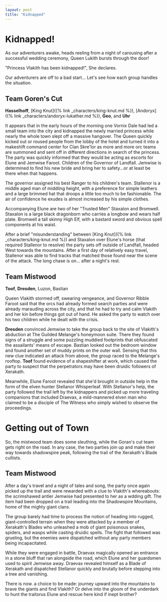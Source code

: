 ```yaml
---
layout: post
title: "Kidnapped"
---
```

# Kidnapped!

As our adventurers awake, heads reeling from a night of carousing after a successful wedding ceremony, Queen Lukith bursts through the door!

"Princess Vlakith has been kidnapped!", She declares.

Our adventurers are off to a bad start... Let's see how each group handles the situation.


## Team Goren's Cut

**Hasselhoff**, [King Knut]({% link _characters/king-knut.md %}), [Andoryx]({% link _characters/andoryx-lukather.md %}), **Geo**, and **Uhr**

It appears that in the early hours of the morning one Vornix Dale had led a small team into the city and kidnapped the newly married princess while nearly the whole town slept off a massive hangover. The Queen quickly kicked out or roused people from the lobby of the hotel and turned it into a makeshift command center for Clan Skre'lor as more and more orc teams are summoned and sent off in different directions in search of the princess. The party was quickly informed that they would be acting as escorts for Elune and Jemwise Faroot. Children of the Governor of Landfall. Jemwise is determined to find his new bride and bring her to safety...or at least be there when that happens.

The governor assigned his best Ranger to his children's team. Stallenor is a middle aged man of middling height, with a preference for simple leathers and a large brimmed hat that droops a little too much to be fashionable. The air of confidence he exudes is almost increased by his simple clothes.

Accompanying Elune are two of her "Trusted Men" Staxalon and Bromwell. Staxalon is a large black dragonborn who carries a longbow and wears half plate. Bromwell a tall skinny High Elf, with a bastard sword and obvious spell components at his waist.

After a brief "misunderstanding" between [King Knut]({% link _characters/king-knut.md %}) and Staxalon over Elune's horse (that required Stallenor to resolve) the party sets off outside of Landfall, headed West towards the mountains. After a first day of relatively easy travel, Stallenor was able to find tracks that matched those found near the scene of the attack. The long chase is on... after a night's rest.

## Team Mistwood

**Toof**, **Dresden**, Luzon, Bastian

Queen Vlakith stormed off, swearing vengeance, and Governor Ribble Faroot said that the orcs had already formed search parties and were already marauding across the city, and that he had to try and calm Vlakith and her kin before things got out of hand. He asked the party to watch over his two children while he dealt with the crisis.

**Dresden** convinced Jemwise to take the group back to the site of Vlakith's abduction at The Guilded Melange's honeymoon suite. There they found signs of a struggle and some puzzling muddied footprints that obfuscated the assailants' means of escape. Bastian looked out the bedroom window and found another set of muddy prints on the outer wall. Sensing that this new clue indicated an attack from above, the group raced to the Melange's rooftop. **Toof** found evidence of a shapeshifter at work, which caused the party to suspect that the perpetrators may have been druidic followers of Xerakath.

Meanwhile, Elune Faroot revealed that she'd brought in outside help in the form of the elven hunter Stellanor Whisperleaf. With Stellanor's help, the party followed the trail left by the kidnappers and picked up more traveling companions that included Draevax, a mild-mannered elven man who claimed to be a disciple of The Witness who simply wished to observe the proceedings.

# Getting out of Town

So, the mistwood team does some sleuthing, while the Goran's cut team gets right on the road. In any case, the two parties join up and make their way towards shadowspire peak, following the trail of the Xerakath's Blade cultists. 

## Team Mistwood

After a day's travel and a night of tales and song, the party once again picked up the trail and were rewarded with a clue to Vlakith's whereabouts: the scrimshawed antler Jemwise had presented to her as a wdding gift. The item had been dropped on a trail leading into the Shadowspire Mountains, home of the mighty giant clans.

The group barely had time to process the notion of heading into rugged, giant-controlled terrain when they were attacked by a member of Xerakath's Blades who unleashed a mob of giant poisonous snakes, spiders, and wasps while casting druidic spells. The fight that followed was grueling, but the enemies were dispatched without any party members being incapacitated.

While they were engaged in battle, Draevax magically opened an entrance in a stone bluff that ran alongside the road, which Elune and her guardsmen used to spirit Jemwise away. Draevax revealed himself as a Blade of Xerakath and dispatched Stellanor quickly and brutally before stepping into a tree and vanishing.

There is now. a choice to be made: journey upward into the mountains to brave the giants and find Vlakith? Or delve into the gloom of the underdark to hunt the traitorus Elune and rescue here kind if inept brother?


